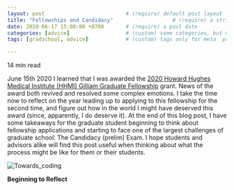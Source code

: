 ```yaml
---
layout: post                          # (require) default post layout
title: "Fellowships and Candidacy"                   # (require) a string title
date: 2020-06-17 15:00:00 +0700       # (require) a post date
categories: [advice]                  # (custom) some categories, but makesure these categories already exists inside path of `category/`
tags: [gradschool, advice]            # (custom) tags only for meta `property="article:tag"`

---
```


14 min read

June 15th 2020 I learned that I was awarded the [2020 Howard Hughes Medical Institute (HHMI) Gilliam Graduate Fellowship](https://www.hhmi.org/sites/default/files/g20_announcement_091219.pdf) grant. News of the award both revived and resolved some complex emotions. I take the time now to reflect on the year leading up to applying to this fellowship for the second time, and figure out how in the world I might have deserved this award (since, apparently, I do deserve it). At the end of this blog post, I have some takeaways for the graduate student beginning to think about fellowship applications and starting to face one of the largest challenges of graduate school: The Candidacy (prelim) Exam. I hope students and advisors alike will find this post useful when thinking about what the process might be like for them or their students.

![Towards_coding](https://raw.githubusercontent.com/ilennaj/ilennaj.github.io/master/static/img/_posts/Towards_coding.jpg)

**Beginning to Reflect**
